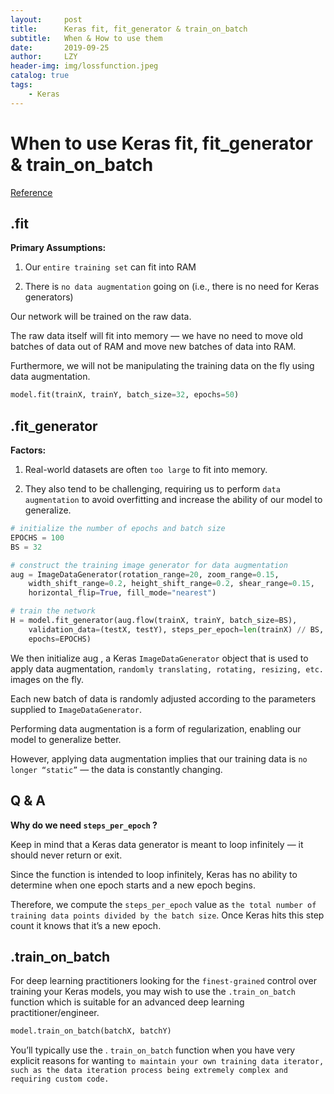 ```yaml
---
layout:     post
title:      Keras fit, fit_generator & train_on_batch
subtitle:   When & How to use them
date:       2019-09-25
author:     LZY
header-img: img/lossfunction.jpeg
catalog: true
tags:
    - Keras
---
```


# When to use Keras fit, fit_generator & train_on_batch

[Reference](https://www.pyimagesearch.com/2018/12/24/how-to-use-keras-fit-and-fit_generator-a-hands-on-tutorial/)

## .fit

**Primary Assumptions:**

1. Our `entire training set` can fit into RAM

2. There is `no data augmentation` going on (i.e., there is no need for Keras generators)

Our network will be trained on the raw data.

The raw data itself will fit into memory — we have no need to move old batches of data out of RAM and move new batches of data into RAM.

Furthermore, we will not be manipulating the training data on the fly using data augmentation.

```python
model.fit(trainX, trainY, batch_size=32, epochs=50)
```

## .fit_generator

**Factors:**

1. Real-world datasets are often `too large` to fit into memory.

2. They also tend to be challenging, requiring us to perform `data augmentation` to avoid overfitting and increase the ability of our model to generalize.

```python
# initialize the number of epochs and batch size
EPOCHS = 100
BS = 32

# construct the training image generator for data augmentation
aug = ImageDataGenerator(rotation_range=20, zoom_range=0.15,
	width_shift_range=0.2, height_shift_range=0.2, shear_range=0.15,
	horizontal_flip=True, fill_mode="nearest")

# train the network
H = model.fit_generator(aug.flow(trainX, trainY, batch_size=BS),
	validation_data=(testX, testY), steps_per_epoch=len(trainX) // BS,
	epochs=EPOCHS)
```

We then initialize aug , a Keras `ImageDataGenerator`  object that is used to apply data augmentation, `randomly translating, rotating, resizing, etc.` images on the fly.

Each new batch of data is randomly adjusted according to the parameters supplied to `ImageDataGenerator`.

Performing data augmentation is a form of regularization, enabling our model to generalize better.

However, applying data augmentation implies that our training data is `no longer “static”` — the data is constantly changing.

## Q & A

**Why do we need `steps_per_epoch` ?**

Keep in mind that a Keras data generator is meant to loop infinitely — it should never return or exit.

Since the function is intended to loop infinitely, Keras has no ability to determine when one epoch starts and a new epoch begins.

Therefore, we compute the `steps_per_epoch`  value as `the total number of training data points divided by the batch size`. Once Keras hits this step count it knows that it’s a new epoch.

## .train_on_batch

For deep learning practitioners looking for the `finest-grained` control over training your Keras models, you may wish to use the `.train_on_batch`  function which is suitable for an advanced deep learning practitioner/engineer.

```python
model.train_on_batch(batchX, batchY)
```

You’ll typically use the . `train_on_batch`  function when you have very explicit reasons for wanting `to maintain your own training data iterator, such as the data iteration process being extremely complex and requiring custom code.`